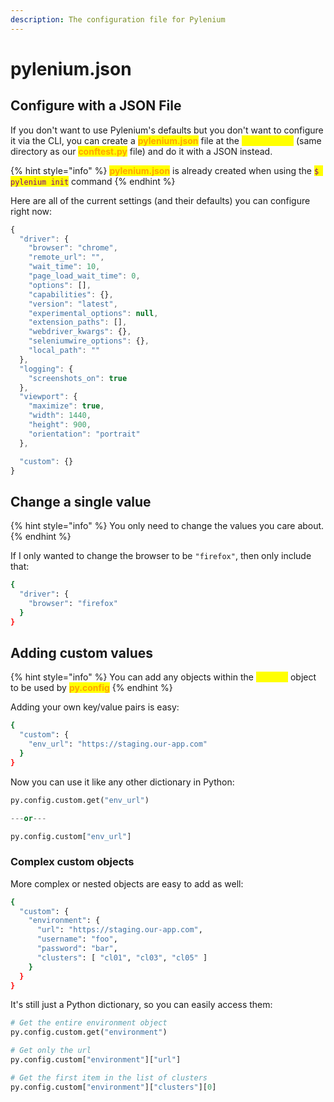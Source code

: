 ```yaml
---
description: The configuration file for Pylenium
---
```


# pylenium.json

## Configure with a JSON File

If you don't want to use Pylenium's defaults but you don't want to configure it via the CLI, you can create a <mark style="color:orange;">**pylenium.json**</mark> file at the <mark style="color:yellow;">**Project Root**</mark> (same directory as our <mark style="color:orange;">**conftest.py**</mark> file) and do it with a JSON instead.

{% hint style="info" %}
<mark style="color:orange;">**pylenium.json**</mark> is already created when using the <mark style="color:purple;">`$ pylenium init`</mark> command
{% endhint %}

Here are all of the current settings (and their defaults) you can configure right now:

```javascript
{
  "driver": {
    "browser": "chrome",
    "remote_url": "",
    "wait_time": 10,
    "page_load_wait_time": 0,
    "options": [],
    "capabilities": {},
    "version": "latest",
    "experimental_options": null,
    "extension_paths": [],
    "webdriver_kwargs": {},
    "seleniumwire_options": {},
    "local_path": ""
  },
  "logging": {
    "screenshots_on": true
  },
  "viewport": {
    "maximize": true,
    "width": 1440,
    "height": 900,
    "orientation": "portrait"
  },

  "custom": {}
}

```

## Change a single value

{% hint style="info" %}
You only need to change the values you care about.
{% endhint %}

If I only wanted to change the browser to be `"firefox"`, then only include that:

```bash
{
  "driver": {
    "browser": "firefox"
  }
}
```

## Adding custom values

{% hint style="info" %}
You can add any objects within the <mark style="color:yellow;">**custom**</mark> object to be used by <mark style="color:orange;">**py.config**</mark>
{% endhint %}

Adding your own key/value pairs is easy:

```bash
{
  "custom": {
    "env_url": "https://staging.our-app.com"
  }
}
```

Now you can use it like any other dictionary in Python:

```python
py.config.custom.get("env_url")

---or---

py.config.custom["env_url"]
```

### Complex custom objects

More complex or nested objects are easy to add as well:

```bash
{
  "custom": {
    "environment": {
      "url": "https://staging.our-app.com",
      "username": "foo",
      "password": "bar",
      "clusters": [ "cl01", "cl03", "cl05" ]
    }
  }
}
```

It's still just a Python dictionary, so you can easily access them:

```python
# Get the entire environment object
py.config.custom.get("environment")

# Get only the url
py.config.custom["environment"]["url"]

# Get the first item in the list of clusters
py.config.custom["environment"]["clusters"][0]
```
